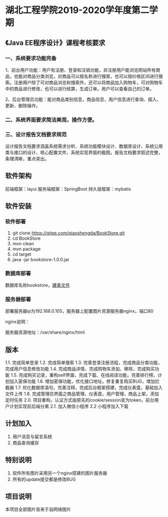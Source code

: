 # 湖北工程学院2019-2020学年度第二学期

## 《Java EE程序设计》课程考核要求

### 一、系统要求功能完备 

​	1、前台用户功能：用户有注册、登录和注销功能，非注册用户能浏览网站所有商品，也能对商品分类浏览，对商品可以按名称进行搜索，也可以按价格区间进行搜索。注册用户除了可对商品浏览和搜索外，还可以将商品加入购物车，可对购物车中的商品进行修改，也可以进行结算，生成订单。用户可以查看自己的订单。

​	2、后台管理员功能：能对商品类别信息，商品信息，用户信息进行查询、插入、更新、删除操作。

### 二、系统界面要求简洁美观，操作方便。

### 三、设计报告文档要求规范

设计报告文档要求涵盖系统需求分析、系统功能模块设计、数据库设计、系统公用类与接口的设计、核心配置文件、系统实现界面的截图。报告文档要求叙述完整，条理清晰，重点突出。

## 软件架构

前端框架：layui
服务端框架：SpringBoot
持久层框架：mybatis

## 软件安装

### 软件部署

1. git clone https://gitee.com/qiaoshengda/BookStore.git
2. cd BookStore
3. mvn clean
4. mvn package
5. cd target
6. java -jar bookstore-1.0.0.jar

### 数据库部署

数据库名称bookstore，[建表文件](database/mysql.sql)

### 服务器部署

部署服务器ip为192.168.0.105，服务器上配置图片资源服务器nginx，端口80

nginx说明：

服务器资源地址：/var/share/nginx/html

## 版本

1.1. 完成简单登录
1.2. 完成简单搜索
1.3. 完善登录注册流程，完成商品分类功能，完成用户信息修改功能
1.4. 完成商品详情，完成购物车添加、移除，完成购买功能
1.5. 完成购买记录，重构self界面，完成下载、在线阅读功能，完善排行榜，计划加入密保功能
1.6. 增加密保功能，优化接口地址，修复重复购买BUG，增加拦截器
1.7. 优化数据库语句，完善注释，完成后台框架搭建，完成仪表盘，基础加入文件上传
1.8. 完成管理员界面之商品管理，仪表盘，用户管理，商品上架，添加定时任务
2.0. 项目重构，认证方式由原先的cookie/session变为token，前台用户计划实现前后端分离
2.1. 加入微信小程序
2.2 小程序加入下载

## 计划加入

1. 用户消息与留言系统
2. 商品查询缓存

## 特别说明

1. 软件所有图片采用另一个nginx搭建的图片服务器
2. 所有的update提交都是修改BUG

## 项目说明

本项目全部图片皆来于自网络图片